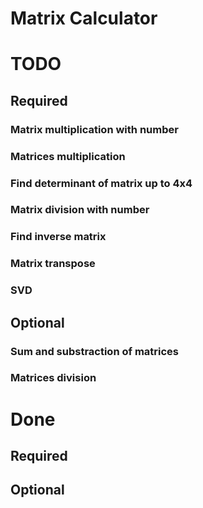 # Matrix Calculator

# TODO

## Required
### Matrix multiplication with number
### Matrices multiplication
### Find determinant of matrix up to 4x4
### Matrix division with number
### Find inverse matrix
### Matrix transpose
### SVD

## Optional
### Sum and substraction of matrices
### Matrices division


# Done

## Required

## Optional
